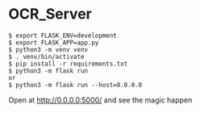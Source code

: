 # OCR_Server

    $ export FLASK_ENV=development
    $ export FLASK_APP=app.py
    $ python3 -m venv venv
    $ . venv/bin/activate
    $ pip install -r requirements.txt
    $ python3 -m flask run 
    or
    $ python3 -m flask run --host=0.0.0.0

Open at http://0.0.0.0:5000/ and see the magic happen